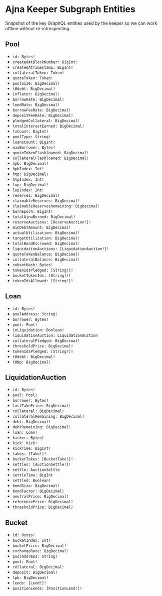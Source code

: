 # Ajna Keeper Subgraph Entities

Snapshot of the key GraphQL entities used by the keeper so we can work offline without re-introspecting.

## Pool
- `id: Bytes!`
- `createdAtBlockNumber: BigInt!`
- `createdAtTimestamp: BigInt!`
- `collateralToken: Token!`
- `quoteToken: Token!`
- `poolSize: BigDecimal!`
- `t0debt: BigDecimal!`
- `inflator: BigDecimal!`
- `borrowRate: BigDecimal!`
- `lendRate: BigDecimal!`
- `borrowFeeRate: BigDecimal!`
- `depositFeeRate: BigDecimal!`
- `pledgedCollateral: BigDecimal!`
- `totalInterestEarned: BigDecimal!`
- `txCount: BigInt!`
- `poolType: String!`
- `loansCount: BigInt!`
- `maxBorrower: Bytes!`
- `quoteTokenFlashloaned: BigDecimal!`
- `collateralFlashloaned: BigDecimal!`
- `hpb: BigDecimal!`
- `hpbIndex: Int!`
- `htp: BigDecimal!`
- `htpIndex: Int!`
- `lup: BigDecimal!`
- `lupIndex: Int!`
- `reserves: BigDecimal!`
- `claimableReserves: BigDecimal!`
- `claimableReservesRemaining: BigDecimal!`
- `burnEpoch: BigInt!`
- `totalAjnaBurned: BigDecimal!`
- `reserveAuctions: [ReserveAuction!]!`
- `minDebtAmount: BigDecimal!`
- `actualUtilization: BigDecimal!`
- `targetUtilization: BigDecimal!`
- `totalBondEscrowed: BigDecimal!`
- `liquidationAuctions: [LiquidationAuction!]!`
- `quoteTokenBalance: BigDecimal!`
- `collateralBalance: BigDecimal!`
- `subsetHash: Bytes!`
- `tokenIdsPledged: [String!]!`
- `bucketTokenIds: [String!]!`
- `tokenIdsAllowed: [String!]!`

## Loan
- `id: Bytes!`
- `poolAddress: String!`
- `borrower: Bytes!`
- `pool: Pool!`
- `inLiquidation: Boolean!`
- `liquidationAuction: LiquidationAuction`
- `collateralPledged: BigDecimal!`
- `thresholdPrice: BigDecimal!`
- `tokenIdsPledged: [String!]!`
- `t0debt: BigDecimal!`
- `t0Np: BigDecimal!`

## LiquidationAuction
- `id: Bytes!`
- `pool: Pool!`
- `borrower: Bytes!`
- `lastTakePrice: BigDecimal!`
- `collateral: BigDecimal!`
- `collateralRemaining: BigDecimal!`
- `debt: BigDecimal!`
- `debtRemaining: BigDecimal!`
- `loan: Loan!`
- `kicker: Bytes!`
- `kick: Kick!`
- `kickTime: BigInt!`
- `takes: [Take!]!`
- `bucketTakes: [BucketTake!]!`
- `settles: [AuctionSettle!]!`
- `settle: AuctionSettle`
- `settleTime: BigInt`
- `settled: Boolean!`
- `bondSize: BigDecimal!`
- `bondFactor: BigDecimal!`
- `neutralPrice: BigDecimal!`
- `referencePrice: BigDecimal!`
- `thresholdPrice: BigDecimal!`

## Bucket
- `id: Bytes!`
- `bucketIndex: Int!`
- `bucketPrice: BigDecimal!`
- `exchangeRate: BigDecimal!`
- `poolAddress: String!`
- `pool: Pool!`
- `collateral: BigDecimal!`
- `deposit: BigDecimal!`
- `lpb: BigDecimal!`
- `lends: [Lend!]!`
- `positionLends: [PositionLend!]!`
